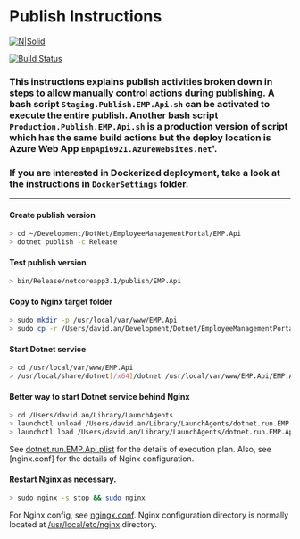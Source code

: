 # Publish Instructions

[![N|Solid](https://cldup.com/dTxpPi9lDf.thumb.png)](https://nodesource.com/products/nsolid)

[![Build Status](https://travis-ci.org/joemccann/dillinger.svg?branch=master)](https://travis-ci.org/joemccann/dillinger)

### This instructions explains publish activities broken down in steps to allow manually control actions during publishing. A bash script **`Staging.Publish.EMP.Api.sh`** can be activated to execute the entire publish. Another bash script **`Production.Publish.EMP.Api.sh`** is a production version of script which has the same build actions but the deploy location is Azure Web App **`EmpApi6921.AzureWebsites.net`**'.
### If you are interested in Dockerized deployment, take a look at the instructions in **`DockerSettings`** folder.
<hr>

#### Create publish version
```sh
> cd ~/Development/DotNet/EmployeeManagementPortal/EMP.Api
> dotnet publish -c Release
```

#### Test publish version
```sh
> bin/Release/netcoreapp3.1/publish/EMP.Api
```

#### Copy to Nginx target folder
```sh
> sudo mkdir -p /usr/local/var/www/EMP.Api
> sudo cp -r /Users/david.an/Development/Dotnet/EmployeeManagementPortal/EMP.Api/bin/Release/netcoreapp3.1/publish/* /usr/local/var/www/EMP.Api
```

#### Start Dotnet service
```sh
> cd /usr/local/var/www/EMP.Api
> /usr/local/share/dotnet[/x64]/dotnet /usr/local/var/www/EMP.Api/EMP.Api.dll --urls=https://localhost:23001
```

#### Better way to start Dotnet service behind Nginx
```sh
> cd /Users/david.an/Library/LaunchAgents
> launchctl unload /Users/david.an/Library/LaunchAgents/dotnet.run.EMP.Api.plist
> launchctl load /Users/david.an/Library/LaunchAgents/dotnet.run.EMP.Api.plist
```
See [dotnet.run.EMP.Api.plist] for the details of execution plan.
Also, see [nginx.conf] for the details of Nginx configuration.

#### Restart Nginx as necessary.
```sh
> sudo nginx -s stop && sudo nginx
```
For Nginx config, see [ngingx.conf].
Nginx configuration directory is normally located at [/usr/local/etc/nginx] directory.

[dotnet.run.EMP.Api.plist]: <file:///Users/david.an/Library/LaunchAgents/dotnet.run.Api.plist>
[ngingx.conf]: <file:///usr/local/etc/nginx/ngingx.conf>
[/usr/local/etc/nginx]: <file:///usr/local/etc/nginx>